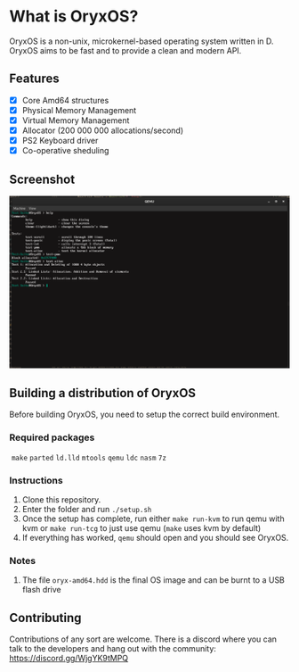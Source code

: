 # What is OryxOS?
OryxOS is a non-unix, microkernel-based operating system written in D. OryxOS aims to be fast and to provide a clean and modern API.

## Features

- [x] Core Amd64 structures
- [x] Physical Memory Management
- [x] Virtual Memory Management
- [x] Allocator (200 000 000 allocations/second)
- [x] PS2 Keyboard driver
- [x] Co-operative sheduling

## Screenshot

![shell](assets/shell.png)

## Building a distribution of OryxOS

Before building OryxOS, you need to setup the correct build environment.

### Required packages

​	``make``	``parted``	``ld.lld``
​	``mtools``	``qemu``	``ldc``	``nasm`` ``7z``

### Instructions

1. Clone this repository.
3. Enter the folder and run ``./setup.sh``
4. Once the setup has complete, run either ``make run-kvm`` to run qemu with kvm or ``make run-tcg`` to just use qemu (``make`` uses kvm by default)
5. If everything has worked, ``qemu`` should open and you should see OryxOS.

### Notes

1. The file ``oryx-amd64.hdd`` is the final OS image and can be burnt to a USB flash drive

## Contributing

Contributions of any sort are welcome. There is a discord where you can talk to the developers and hang out with the community: https://discord.gg/WjgYK9tMPQ
